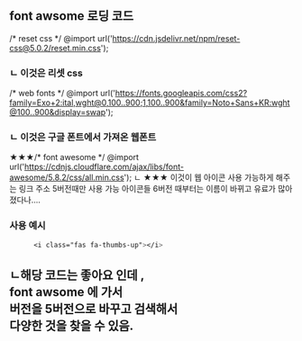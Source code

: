 font awsome 로딩 코드
---
/* reset css */
@import url('https://cdn.jsdelivr.net/npm/reset-css@5.0.2/reset.min.css');
### ㄴ 이것은 리셋 css
/* web fonts */
@import url('https://fonts.googleapis.com/css2?family=Exo+2:ital,wght@0,100..900;1,100..900&family=Noto+Sans+KR:wght@100..900&display=swap');
### ㄴ 이것은 구글 폰트에서 가져온 웹폰트

★★★/* font awesome */
@import url('https://cdnjs.cloudflare.com/ajax/libs/font-awesome/5.8.2/css/all.min.css');
ㄴ ★★★ 이것이 웹 아이콘 사용 가능하게 해주는
        링크 주소
      5버전때만 사용 가능 아이콘들
      6버전 때부터는 이름이 바뀌고 유료가 많아졌다나....
### 사용 예시
```css
      <i class="fas fa-thumbs-up"></i>
```
ㄴ해당 코드는 좋아요 인데 ,<br>
 font awsome 에 가서 <br>
버전을 5버전으로 바꾸고 검색해서<br>
 다양한 것을 찾을 수 있음. <br>
---

